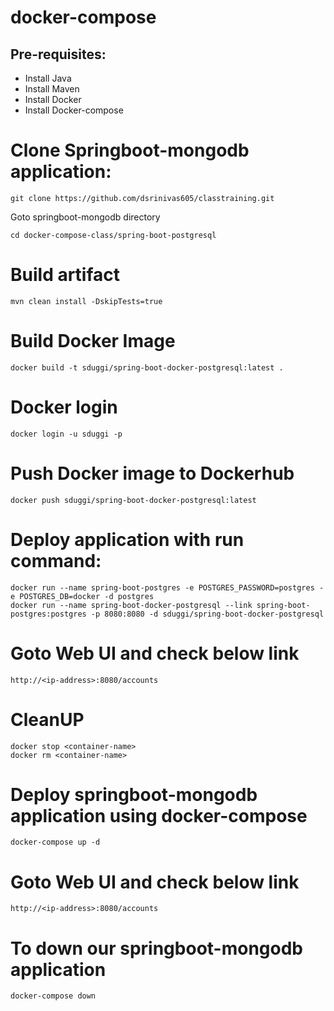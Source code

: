 # docker-compose

Pre-requisites:
---------
  - Install Java
  - Install Maven
  - Install Docker
  - Install Docker-compose
 
# Clone Springboot-mongodb application:
    git clone https://github.com/dsrinivas605/classtraining.git

Goto springboot-mongodb directory
    
    cd docker-compose-class/spring-boot-postgresql
# Build artifact
    mvn clean install -DskipTests=true
 
# Build Docker Image
    docker build -t sduggi/spring-boot-docker-postgresql:latest .
# Docker login
    docker login -u sduggi -p
# Push Docker image to Dockerhub
    docker push sduggi/spring-boot-docker-postgresql:latest
# Deploy application with run command:
    docker run --name spring-boot-postgres -e POSTGRES_PASSWORD=postgres -e POSTGRES_DB=docker -d postgres
    docker run --name spring-boot-docker-postgresql --link spring-boot-postgres:postgres -p 8080:8080 -d sduggi/spring-boot-docker-postgresql
# Goto Web UI and check below link
    http://<ip-address>:8080/accounts
# CleanUP
    docker stop <container-name>
    docker rm <container-name>
# Deploy springboot-mongodb application using docker-compose
    docker-compose up -d
# Goto Web UI and check below link
    http://<ip-address>:8080/accounts
    
# To down our springboot-mongodb application
    docker-compose down
